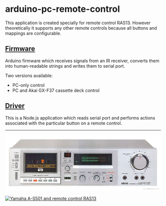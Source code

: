 # arduino-pc-remote-control

This application is created specially for remote control RAS13.
However theoretically it supports any other remote controls because all buttons and mappings
are configurable.

## [Firmware](./firmware)

Arduino firmware which receives signals from an IR receiver, converts them into human-readable
strings and writes them to serial port.

Two versions available:

- PC-only control
- PC and Akai GX-F37 cassette deck control

## [Driver](./driver)

This is a Node.js application which reads serial port and performs actions associated with the
particular button on a remote control.

---

[![Akai GX-F37 stereo cassette deck](./doc/akai-gx-f37.jpg)](https://www.hifiengine.com/manual_library/akai/gx-f37.shtml)

[![Yamaha A-S501 and remote control RAS13](https://europe.yamaha.com/en/files/C16F0F418BB745F49102B5E9C3843ACC_12073_3463x1436_cce09bb4e60b3b00fb7eb63eda5c26f2.jpg)](https://europe.yamaha.com/en/products/audio_visual/hifi_components/a-s501/index.html)
